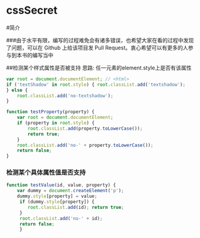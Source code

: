 # cssSecret
#简介

###由于水平有限，编写的过程难免会有诸多错误，也希望大家在看的过程中发现了问题，可以在 Github 上给该项目发 Pull Request。衷心希望可以有更多的人参与到本书的编写当中

##检测某个样式属性是否被支持 思路: 任一元素的element.style上是否有该属性
```javascript
var root = document.documentElement; // <html>
if ('textShadow' in root.style) { root.classList.add('textshadow');
} else {
    root.classList.add('no-textshadow');
}

function testProperty(property) {
    var root = document.documentElement;
    if (property in root.style) {
        root.classList.add(property.toLowerCase()); 
        return true;
    }
    root.classList.add('no-' + property.toLowerCase());
    return false; 
}
```

### 检测某个具体属性值是否支持
```javascript
function testValue(id, value, property) { 
    var dummy = document.createElement('p'); 
    dummy.style[property] = value;
     if (dummy.style[property]) { 
        root.classList.add(id); return true;
     }
     root.classList.add('no-' + id);
     return false; 
     }
```

